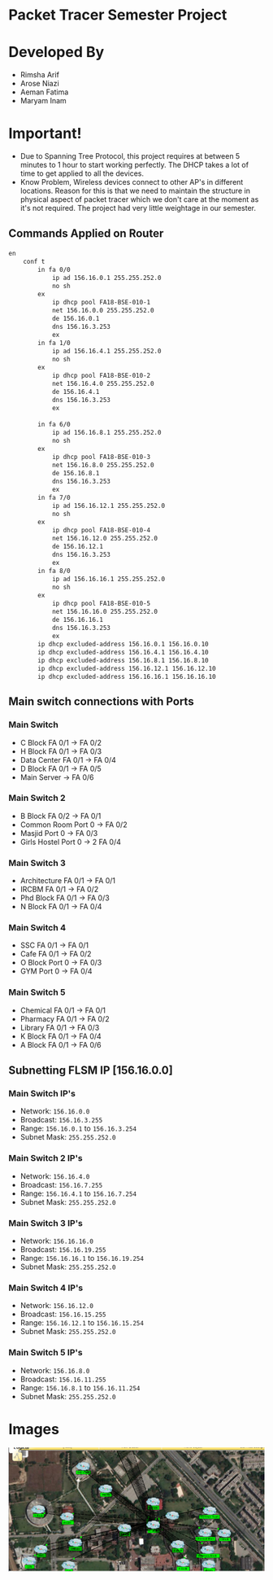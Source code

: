 # Packet Tracer Semester Project

# Developed By
- Rimsha Arif
- Arose Niazi
- Aeman Fatima
- Maryam Inam

# Important!
- Due to Spanning Tree Protocol, this project requires at between 5 minutes to 1 hour to start working perfectly. The DHCP takes a lot of time to get applied to all the devices. 
- Know Problem, Wireless devices connect to other AP's in different locations. Reason for this is that we need to maintain the structure in physical aspect of packet tracer which we don't care at the moment as it's not required. The project had very little weightage in our semester. 

## Commands Applied on Router
```
en
	conf t
		in fa 0/0
			ip ad 156.16.0.1 255.255.252.0
			no sh
		ex
			ip dhcp pool FA18-BSE-010-1	
			net 156.16.0.0 255.255.252.0
			de 156.16.0.1
			dns 156.16.3.253
        	ex
		in fa 1/0
			ip ad 156.16.4.1 255.255.252.0
			no sh
		ex
			ip dhcp pool FA18-BSE-010-2	
			net 156.16.4.0 255.255.252.0
			de 156.16.4.1
			dns 156.16.3.253
        	ex

		in fa 6/0
			ip ad 156.16.8.1 255.255.252.0
			no sh
		ex
			ip dhcp pool FA18-BSE-010-3	
			net 156.16.8.0 255.255.252.0
			de 156.16.8.1
			dns 156.16.3.253
        	ex
		in fa 7/0
			ip ad 156.16.12.1 255.255.252.0
			no sh
		ex
			ip dhcp pool FA18-BSE-010-4	
			net 156.16.12.0 255.255.252.0
			de 156.16.12.1
			dns 156.16.3.253
        	ex
		in fa 8/0
			ip ad 156.16.16.1 255.255.252.0
			no sh
		ex
			ip dhcp pool FA18-BSE-010-5	
			net 156.16.16.0 255.255.252.0
			de 156.16.16.1
			dns 156.16.3.253
        	ex
		ip dhcp excluded-address 156.16.0.1 156.16.0.10
		ip dhcp excluded-address 156.16.4.1 156.16.4.10
		ip dhcp excluded-address 156.16.8.1 156.16.8.10
		ip dhcp excluded-address 156.16.12.1 156.16.12.10
		ip dhcp excluded-address 156.16.16.1 156.16.16.10
```

## Main switch connections with Ports

### Main Switch
- C Block FA 0/1 -> FA 0/2
- H Block FA 0/1 -> FA 0/3
- Data Center FA 0/1 -> FA 0/4
- D Block FA 0/1 -> FA 0/5
- Main Server -> FA 0/6

### Main Switch 2
- B Block FA 0/2 -> FA 0/1
- Common Room Port 0 ->  FA 0/2
- Masjid Port 0 -> FA 0/3
- Girls Hostel Port 0 -> 2 FA 0/4

### Main Switch 3
- Architecture FA 0/1 -> FA 0/1
- IRCBM FA 0/1 -> FA 0/2
- Phd Block FA 0/1 -> FA 0/3
- N Block FA 0/1 -> FA 0/4

### Main Switch 4
- SSC FA 0/1 -> FA 0/1
- Cafe FA 0/1 -> FA 0/2
- O Block Port 0 -> FA 0/3
- GYM Port 0 -> FA 0/4

### Main Switch 5
- Chemical FA 0/1 -> FA 0/1
- Pharmacy FA 0/1 -> FA 0/2
- Library FA 0/1 -> FA 0/3
- K Block FA 0/1 -> FA 0/4
- A Block FA 0/1 -> FA 0/6

## Subnetting FLSM IP [156.16.0.0]
### Main Switch IP's
- Network: `156.16.0.0`
- Broadcast: `156.16.3.255`
- Range: `156.16.0.1` to `156.16.3.254`
- Subnet Mask: `255.255.252.0`

### Main Switch 2 IP's
- Network: `156.16.4.0`
- Broadcast: `156.16.7.255`
- Range: `156.16.4.1` to `156.16.7.254`
- Subnet Mask: `255.255.252.0`

### Main Switch 3 IP's
- Network: `156.16.16.0`
- Broadcast: `156.16.19.255`
- Range: `156.16.16.1` to `156.16.19.254`
- Subnet Mask: `255.255.252.0`

### Main Switch 4 IP's
- Network: `156.16.12.0`
- Broadcast: `156.16.15.255`
- Range: `156.16.12.1` to `156.16.15.254`
- Subnet Mask: `255.255.252.0`

### Main Switch 5 IP's
- Network: `156.16.8.0`
- Broadcast: `156.16.11.255`
- Range: `156.16.8.1` to `156.16.11.254`
- Subnet Mask: `255.255.252.0`

# Images
![Main Structure](https://github.com/Arose-Niazi/Packet-Tracer-Semester-Project/blob/main/Main.png?raw=true)